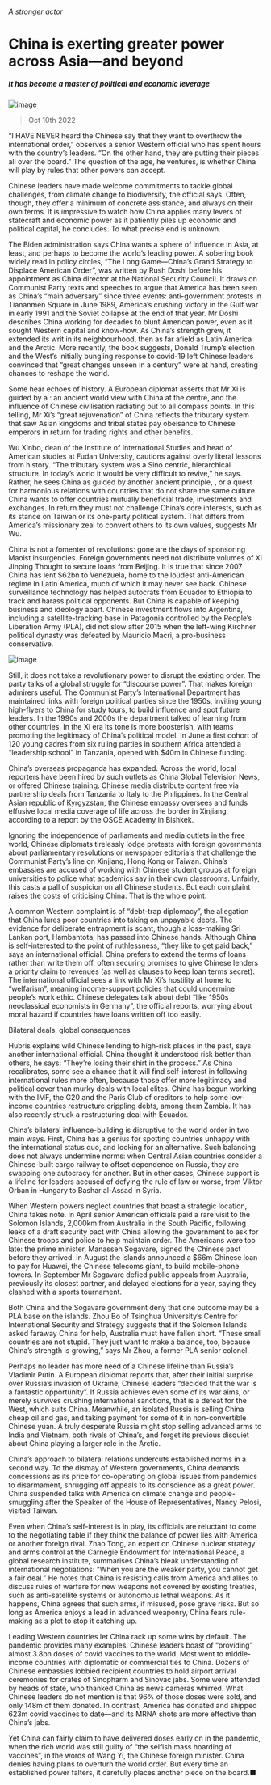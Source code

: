 ###### A stronger actor
# China is exerting greater power across Asia—and beyond 
##### It has become a master of political and economic leverage 
![image](images/20221015_SRD004.jpg) 
> Oct 10th 2022 
“I HAVE NEVER heard the Chinese say that they want to overthrow the international order,” observes a senior Western official who has spent hours with the country’s leaders. “On the other hand, they are putting their pieces all over the board.” The question of the age, he ventures, is whether China will play by rules that other powers can accept.
Chinese leaders have made welcome commitments to tackle global challenges, from climate change to biodiversity, the official says. Often, though, they offer a minimum of concrete assistance, and always on their own terms. It is impressive to watch how China applies many levers of statecraft and economic power as it patiently piles up economic and political capital, he concludes. To what precise end is unknown.
The Biden administration says China wants a sphere of influence in Asia, at least, and perhaps to become the world’s leading power. A sobering book widely read in policy circles, “The Long Game—China’s Grand Strategy to Displace American Order”, was written by Rush Doshi before his appointment as China director at the National Security Council. It draws on Communist Party texts and speeches to argue that America has been seen as China’s “main adversary” since three events: anti-government protests in Tiananmen Square in June 1989, America’s crushing victory in the Gulf war in early 1991 and the Soviet collapse at the end of that year. Mr Doshi describes China working for decades to blunt American power, even as it sought Western capital and know-how. As China’s strength grew, it extended its writ in its neighbourhood, then as far afield as Latin America and the Arctic. More recently, the book suggests, Donald Trump’s election and the West’s initially bungling response to covid-19 left Chinese leaders convinced that “great changes unseen in a century” were at hand, creating chances to reshape the world.
Some hear echoes of history. A European diplomat asserts that Mr Xi is guided by a : an ancient world view with China at the centre, and the influence of Chinese civilisation radiating out to all compass points. In this telling, Mr Xi’s “great rejuvenation” of China reflects the tributary system that saw Asian kingdoms and tribal states pay obeisance to Chinese emperors in return for trading rights and other benefits.
Wu Xinbo, dean of the Institute of International Studies and head of American studies at Fudan University, cautions against overly literal lessons from history. “The tributary system was a Sino centric, hierarchical structure. In today’s world it would be very difficult to revive,” he says. Rather, he sees China as guided by another ancient principle, , or a quest for harmonious relations with countries that do not share the same culture. China wants to offer countries mutually beneficial trade, investments and exchanges. In return they must not challenge China’s core interests, such as its stance on Taiwan or its one-party political system. That differs from America’s missionary zeal to convert others to its own values, suggests Mr Wu.
China is not a fomenter of revolutions: gone are the days of sponsoring Maoist insurgencies. Foreign governments need not distribute volumes of Xi Jinping Thought to secure loans from Beijing. It is true that since 2007 China has lent $62bn to Venezuela, home to the loudest anti-American regime in Latin America, much of which it may never see back. Chinese surveillance technology has helped autocrats from Ecuador to Ethiopia to track and harass political opponents. But China is capable of keeping business and ideology apart. Chinese investment flows into Argentina, including a satellite-tracking base in Patagonia controlled by the People’s Liberation Army (PLA), did not slow after 2015 when the left-wing Kirchner political dynasty was defeated by Mauricio Macri, a pro-business conservative.
![image](images/20221015_SRC824.png) 

Still, it does not take a revolutionary power to disrupt the existing order. The party talks of a global struggle for “discourse power”. That makes foreign admirers useful. The Communist Party’s International Department has maintained links with foreign political parties since the 1950s, inviting young high-flyers to China for study tours, to build influence and spot future leaders. In the 1990s and 2000s the department talked of learning from other countries. In the Xi era its tone is more boosterish, with teams promoting the legitimacy of China’s political model. In June a first cohort of 120 young cadres from six ruling parties in southern Africa attended a “leadership school” in Tanzania, opened with $40m in Chinese funding.
China’s overseas propaganda has expanded. Across the world, local reporters have been hired by such outlets as China Global Television News, or offered Chinese training. Chinese media distribute content free via partnership deals from Tanzania to Italy to the Philippines. In the Central Asian republic of Kyrgyzstan, the Chinese embassy oversees and funds effusive local media coverage of life across the border in Xinjiang, according to a report by the OSCE Academy in Bishkek.

Ignoring the independence of parliaments and media outlets in the free world, Chinese diplomats tirelessly lodge protests with foreign governments about parliamentary resolutions or newspaper editorials that challenge the Communist Party’s line on Xinjiang, Hong Kong or Taiwan. China’s embassies are accused of working with Chinese student groups at foreign universities to police what academics say in their own classrooms. Unfairly, this casts a pall of suspicion on all Chinese students. But each complaint raises the costs of criticising China. That is the whole point.
A common Western complaint is of “debt-trap diplomacy”, the allegation that China lures poor countries into taking on unpayable debts. The evidence for deliberate entrapment is scant, though a loss-making Sri Lankan port, Hambantota, has passed into Chinese hands. Although China is self-interested to the point of ruthlessness, “they like to get paid back,” says an international official. China prefers to extend the terms of loans rather than write them off, often securing promises to give Chinese lenders a priority claim to revenues (as well as clauses to keep loan terms secret). The international official sees a link with Mr Xi’s hostility at home to “welfarism”, meaning income-support policies that could undermine people’s work ethic. Chinese delegates talk about debt “like 1950s neoclassical economists in Germany”, the official reports, worrying about moral hazard if countries have loans written off too easily.
Bilateral deals, global consequences
Hubris explains wild Chinese lending to high-risk places in the past, says another international official. China thought it understood risk better than others, he says: “They’re losing their shirt in the process.” As China recalibrates, some see a chance that it will find self-interest in following international rules more often, because those offer more legitimacy and political cover than murky deals with local elites. China has begun working with the IMF, the G20 and the Paris Club of creditors to help some low-income countries restructure crippling debts, among them Zambia. It has also recently struck a restructuring deal with Ecuador.
China’s bilateral influence-building is disruptive to the world order in two main ways. First, China has a genius for spotting countries unhappy with the international status quo, and looking for an alternative. Such balancing does not always undermine norms: when Central Asian countries consider a Chinese-built cargo railway to offset dependence on Russia, they are swapping one autocracy for another. But in other cases, Chinese support is a lifeline for leaders accused of defying the rule of law or worse, from Viktor Orban in Hungary to Bashar al-Assad in Syria.
When Western powers neglect countries that boast a strategic location, China takes note. In April senior American officials paid a rare visit to the Solomon Islands, 2,000km from Australia in the South Pacific, following leaks of a draft security pact with China allowing the government to ask for Chinese troops and police to help maintain order. The Americans were too late: the prime minister, Manasseh Sogavare, signed the Chinese pact before they arrived. In August the islands announced a $66m Chinese loan to pay for Huawei, the Chinese telecoms giant, to build mobile-phone towers. In September Mr Sogavare defied public appeals from Australia, previously its closest partner, and delayed elections for a year, saying they clashed with a sports tournament.
Both China and the Sogavare government deny that one outcome may be a PLA base on the islands. Zhou Bo of Tsinghua University’s Centre for International Security and Strategy suggests that if the Solomon Islands asked faraway China for help, Australia must have fallen short. “These small countries are not stupid. They just want to make a balance, too, because China’s strength is growing,” says Mr Zhou, a former PLA senior colonel.
Perhaps no leader has more need of a Chinese lifeline than Russia’s Vladimir Putin. A European diplomat reports that, after their initial surprise over Russia’s invasion of Ukraine, Chinese leaders “decided that the war is a fantastic opportunity”. If Russia achieves even some of its war aims, or merely survives crushing international sanctions, that is a defeat for the West, which suits China. Meanwhile, an isolated Russia is selling China cheap oil and gas, and taking payment for some of it in non-convertible Chinese yuan. A truly desperate Russia might stop selling advanced arms to India and Vietnam, both rivals of China’s, and forget its previous disquiet about China playing a larger role in the Arctic.
China’s approach to bilateral relations undercuts established norms in a second way. To the dismay of Western governments, China demands concessions as its price for co-operating on global issues from pandemics to disarmament, shrugging off appeals to its conscience as a great power. China suspended talks with America on climate change and people-smuggling after the Speaker of the House of Representatives, Nancy Pelosi, visited Taiwan.
Even when China’s self-interest is in play, its officials are reluctant to come to the negotiating table if they think the balance of power lies with America or another foreign rival. Zhao Tong, an expert on Chinese nuclear strategy and arms control at the Carnegie Endowment for International Peace, a global research institute, summarises China’s bleak understanding of international negotiations: “When you are the weaker party, you cannot get a fair deal.” He notes that China is resisting calls from America and allies to discuss rules of warfare for new weapons not covered by existing treaties, such as anti-satellite systems or autonomous lethal weapons. As it happens, China agrees that such arms, if misused, pose grave risks. But so long as America enjoys a lead in advanced weaponry, China fears rule-making as a plot to stop it catching up.
Leading Western countries let China rack up some wins by default. The pandemic provides many examples. Chinese leaders boast of “providing” almost 3.8bn doses of covid vaccines to the world. Most went to middle-income countries with diplomatic or commercial ties to China. Dozens of Chinese embassies lobbied recipient countries to hold airport arrival ceremonies for crates of Sinopharm and Sinovac jabs. Some were attended by heads of state, who thanked China as news cameras whirred. What Chinese leaders do not mention is that 96% of those doses were sold, and only 148m of them donated. In contrast, America has donated and shipped 623m covid vaccines to date—and its MRNA shots are more effective than China’s jabs.
Yet China can fairly claim to have delivered doses early on in the pandemic, when the rich world was still guilty of “the selfish mass hoarding of vaccines”, in the words of Wang Yi, the Chinese foreign minister. China denies having plans to overturn the world order. But every time an established power falters, it carefully places another piece on the board.■
